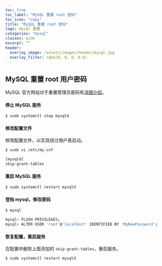 ```yaml
---
toc: true
toc_label: "MySQL 重置 root 密码"
toc_icon: "copy"
title: "MySQL 重置 root 密码"
tags: mysql 重置
categories: "mysql"
classes: wide
excerpt: ""
header:
  overlay_image: /assets/images/header/mysql.jpg
  overlay_filter: rgba(0, 0, 0, 0.8)
---
```








## MySQL 重置 root 用户密码

MySQL 官方网站对于重置管理员密码有[详细介绍](https://dev.mysql.com/doc/refman/8.0/en/resetting-permissions.html)。

#### 停止 MySQL 服务

```bash
$ sudo systemctl stop mysqld
```

#### 修改配置文件

修改配置文件，以实现绕过用户表启动。

```bash
$ sudo vi /etc/my.cnf

[mysqld]
skip-grant-tables
```

#### 重启 MySQL 服务

```bash
$ sudo systemctl restart mysqld
```

#### 登陆 mysql，修改密码

```bash
$ mysql

mysql> FLUSH PRIVILEGES;
mysql> ALTER USER 'root'@'localhost' IDENTIFIED BY 'MyNewPassword';
```

#### 恢复配置，重启服务

在配置中删除上面添加的 `skip-grant-tables`，重启服务。

```bash
$ sudo systemctl restart mysqld
```
